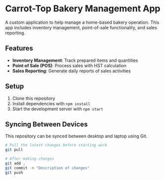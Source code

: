 # Carrot-Top Bakery Management App

A custom application to help manage a home-based bakery operation. This app includes inventory management, point-of-sale functionality, and sales reporting.

## Features

- **Inventory Management**: Track prepared items and quantities
- **Point of Sale (POS)**: Process sales with HST calculation
- **Sales Reporting**: Generate daily reports of sales activities

## Setup

1. Clone this repository
2. Install dependencies with `npm install`
3. Start the development server with `npm start`

## Syncing Between Devices

This repository can be synced between desktop and laptop using Git.

```bash
# Pull the latest changes before starting work
git pull

# After making changes
git add .
git commit -m "Description of changes"
git push
```